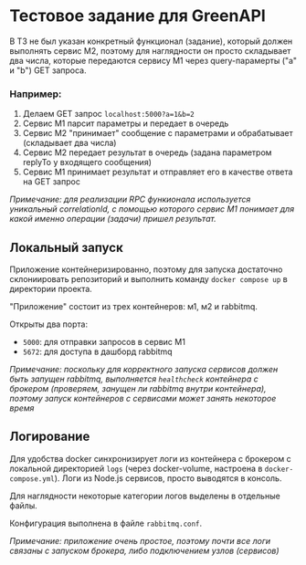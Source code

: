 # Тестовое задание для GreenAPI

В ТЗ не был указан конкретный функционал (задание), который должен выполнять сервис М2, поэтому для наглядности он просто складывает два числа, которые передаются сервису М1 через query-парамерты ("a" и "b") GET запроса.

### Например:

1. Делаем GET запрос `localhost:5000?a=1&b=2`
2. Сервис М1 парсит параметры и передает в очередь
3. Сервис М2 "принимает" сообщение с параметрами и обрабатывает (складывает два числа)
4. Сервис М2 передает результат в очередь (задана параметром replyTo у входящего сообщения)
5. Сервис М1 принимает результат и отправляет его в качестве ответа на GET запрос

*Примечание: для реализации RPC функионала используется уникальный correlationId, с помощью которого сервис М1 понимает для какой именно операции (задачи) пришел результат.*


## Локальный запуск

Приложение контейнеризированно, поэтому для запуска достаточно склониировать репозиторий и выполнить команду `docker compose up` в директории проекта.

"Приложение" состоит из трех контейнеров: м1, м2 и rabbitmq. 

Открыты два порта:
- `5000`: для отправки запросов в сервис М1
- `5672`: для доступа в дашборд rabbitmq

*Примечание: поскольку для корректного запуска сервисов должен быть запущен rabbitmq, выполняется `healthcheck` контейнера с брокером (проверяем, занущен ли rabbitmq внутри контейнера), поэтому запуск контейнеров с сервисами может занять некоторое время*

## Логирование

Для удобства docker синхронизирует логи из контейнера с брокером с локальной директорией `logs` (через docker-volume, настроена в `docker-compose.yml`).
Логи из Node.js сервисов, просто выводятся в консоль.

Для наглядности некоторые категории логов выделены в отдельные файлы.

Конфигурация выполнена в файле `rabbitmq.conf`.

*Примечание: приложение очень простое, поэтому почти все логи связаны с запуском брокера, либо подключением узлов (сервисов)*